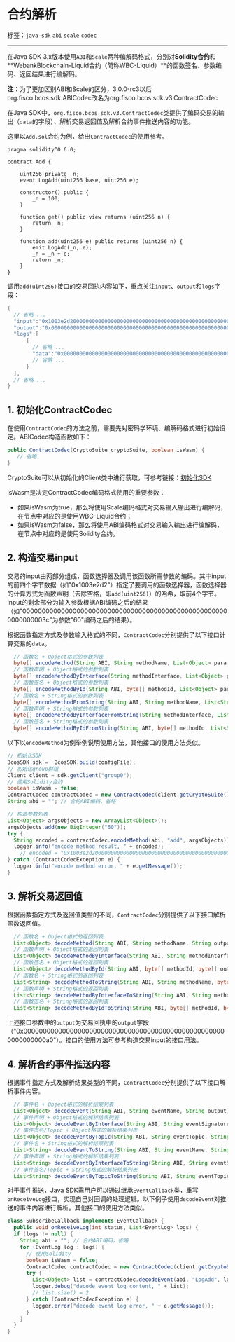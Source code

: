 # 合约解析

标签：``java-sdk`` ``abi`` `scale`  ``codec``

----
在Java SDK 3.x版本使用`ABI`和`Scale`两种编解码格式，分别对**Solidity合约**和**WebankBlockchain-Liquid合约（简称WBC-Liquid）**的函数签名、参数编码、返回结果进行编解码。

**注**：为了更加区别ABI和Scale的区分，3.0.0-rc3以后org.fisco.bcos.sdk.ABICodec改名为org.fisco.bcos.sdk.v3.ContractCodec

在Java SDK中，`org.fisco.bcos.sdk.v3.ContractCodec`类提供了编码交易的输出（`data`的字段）、解析交易返回值及解析合约事件推送内容的功能。

这里以`Add.sol`合约为例，给出`ContractCodec`的使用参考。

```solidity
pragma solidity^0.6.0;

contract Add {

    uint256 private _n;
    event LogAdd(uint256 base, uint256 e);
 
    constructor() public {
        _n = 100;
    }

    function get() public view returns (uint256 n) {
        return _n;
    }

    function add(uint256 e) public returns (uint256 n) {
        emit LogAdd(_n, e);
        _n = _n + e;
        return _n;
    }
}
```

调用`add(uint256)`接口的交易回执内容如下，重点关注`input`、`output`和`logs`字段：

```Java
{
  // 省略 ...
  "input":"0x1003e2d2000000000000000000000000000000000000000000000000000000000000003c",
  "output":"0x00000000000000000000000000000000000000000000000000000000000000a0",
  "logs":[
      {
        // 省略 ... 
        "data":"0x0000000000000000000000000000000000000000000000000000000000000064000000000000000000000000000000000000000000000000000000000000003c",
        // 省略 ...
      }
  ],
  // 省略 ...
}
```

## 1. 初始化ContractCodec

在使用`ContractCodec`的方法之前，需要先对密码学环境、编解码格式进行初始设定。ABICodec构造函数如下：

```java
public ContractCodec(CryptoSuite cryptoSuite, boolean isWasm) {
   // 省略
}
```

CryptoSuite可以从初始化的Client类中进行获取，可参考链接：[初始化SDK](./assemble_transaction.html#sdk)

isWasm是决定ContractCodec编码格式使用的重要参数：

- 如果isWasm为true，那么将使用Scale编码格式对交易输入输出进行编解码，在节点中对应的是使用WBC-Liquid合约；
- 如果isWasm为false，那么将使用ABI编码格式对交易输入输出进行编解码，在节点中对应的是使用Solidity合约。

## 2. 构造交易input

交易的input由两部分组成，函数选择器及调用该函数所需参数的编码。其中input的前四个字节数据（如"0x1003e2d2"）指定了要调用的函数选择器，函数选择器的计算方式为函数声明（去除空格，即`add(uint256)`）的哈希，取前4个字节。input的剩余部分为输入参数根据ABI编码之后的结果（如"000000000000000000000000000000000000000000000000000000000000003c"为参数"60"编码之后的结果）。

根据函数指定方式及参数输入格式的不同，`ContractCodec`分别提供了以下接口计算交易的`data`。

```Java
  // 函数名 + Object格式的参数列表
  byte[] encodeMethod(String ABI, String methodName, List<Object> params);
  // 函数声明 + Object格式的参数列表
  byte[] encodeMethodByInterface(String methodInterface, List<Object> params)
  // 函数签名 + Object格式的参数列表
  byte[] encodeMethodById(String ABI, byte[] methodId, List<Object> params);
  // 函数名 + String格式的参数列表
  byte[] encodeMethodFromString(String ABI, String methodName, List<String> params);
  // 函数声明 + String格式的参数列表
  byte[] encodeMethodByInterfaceFromString(String methodInterface, List<String> params);
  // 函数签名 + String格式的参数列表
  byte[] encodeMethodByIdFromString(String ABI, byte[] methodId, List<String> params);
```

以下以`encodeMethod`为例举例说明使用方法，其他接口的使用方法类似。

```Java
// 初始化SDK
BcosSDK sdk =  BcosSDK.build(configFile);
// 初始化group群组
Client client = sdk.getClient("group0");
// 使用Solidity合约
boolean isWasm = false;
ContractCodec contractCodec = new ContractCodec(client.getCryptoSuite(), isWasm);
String abi = ""; // 合约ABI编码，省略

// 构造参数列表
List<Object> argsObjects = new ArrayList<Object>();
argsObjects.add(new BigInteger("60"));
try {
  String encoded = contractCodec.encodeMethod(abi, "add", argsObjects));
  logger.info("encode method result, " + encoded);
    // encoded = "0x1003e2d2000000000000000000000000000000000000000000000000000000000000003c"
} catch (ContractCodecException e) {
  logger.info("encode method error, " + e.getMessage());
}
```

## 3. 解析交易返回值

根据函数指定方式及返回值类型的不同，`ContractCodec`分别提供了以下接口解析函数返回值。

```Java
  // 函数名 + Object格式的返回列表
  List<Object> decodeMethod(String ABI, String methodName, String output)
  // 函数声明 + Object格式的返回列表
  List<Object> decodeMethodByInterface(String ABI, String methodInterface, byte[] output)
  // 函数签名 + Object格式的返回列表
  List<Object> decodeMethodById(String ABI, byte[] methodId, byte[] output)
  // 函数名 + String格式的返回列表
  List<String> decodeMethodToString(String ABI, String methodName, byte[] output)
  // 函数声明 + String格式的返回列表
  List<String> decodeMethodByInterfaceToString(String ABI, String methodInterface, byte[] output)
  // 函数签名 + String格式的返回列表
  List<String> decodeMethodByIdToString(String ABI, byte[] methodId, byte[] output)
```

上述接口参数中的`output`为交易回执中的`output`字段（"0x00000000000000000000000000000000000000000000000000000000000000a0"）。接口的使用方法可参考构造交易input的接口用法。

## 4. 解析合约事件推送内容

根据事件指定方式及解析结果类型的不同，`ContractCodec`分别提供了以下接口解析事件内容。

```Java
  // 事件名 + Object格式的解析结果列表
  List<Object> decodeEvent(String ABI, String eventName, String output)
  // 事件声明 + Object格式的解析结果列表
  List<Object> decodeEventByInterface(String ABI, String eventSignature, String output)
  // 事件签名/Topic + Object格式的解析结果列表
  List<Object> decodeEventByTopic(String ABI, String eventTopic, String output)
  // 事件名 + String格式的解析结果列表
  List<String> decodeEventToString(String ABI, String eventName, String output)
  // 事件声明 + String格式的解析结果列表
  List<String> decodeEventByInterfaceToString(String ABI, String eventSignature, String output)
  // 事件签名/Topic + String格式的解析结果列表
  List<String> decodeEventByTopicToString(String ABI, String eventTopic, String output)
```

对于事件推送，Java SDK需用户可以通过继承`EventCallback`类，重写`onReceiveLog`接口，实现自己对回调的处理逻辑。以下例子使用`decodeEvent`对推送的事件内容进行解析。其他接口的使用方法类似。

```Java
class SubscribeCallback implements EventCallback {
  public void onReceiveLog(int status, List<EventLog> logs) {
  if (logs != null) {
    String abi = ""; // 合约ABI编码，省略
    for (EventLog log : logs) {
      // 使用Solidity
      boolean isWasm = false;
      ContractCodec contractCodec = new ContractCodec(client.getCryptoSuite(), isWasm); // client初始化，省略
      try {
        List<Object> list = contractCodec.decodeEvent(abi, "LogAdd", log.getData());
        logger.debug("decode event log content, " + list);
        // list.size() = 2
      } catch (ContractCodecException e) {
        logger.error("decode event log error, " + e.getMessage());
      }
    }
  }
}
```
